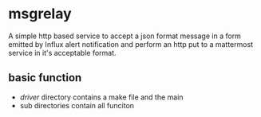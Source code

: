 # msgrelay

A simple http based service to accept a json format message in a form emitted
by Influx alert notification and perform an http put to a mattermost service
in it's acceptable format.


## basic function
- _driver_ directory contains a make file and the main
- sub directories contain all funciton


